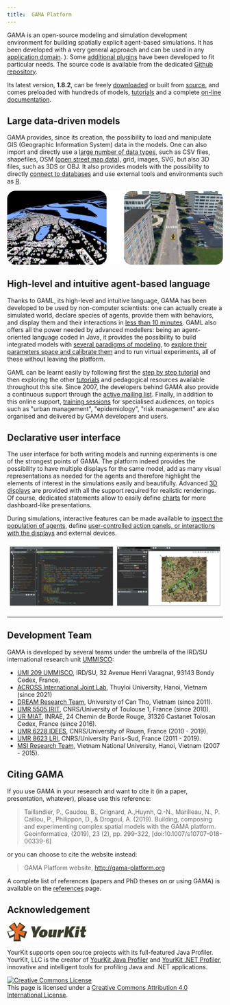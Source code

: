 ```yaml
---
title:  GAMA Platform
---
```



GAMA is an open-source modeling and simulation development environment for building spatially explicit agent-based simulations. 
It has been developed with a very general approach and can be used in any [application domain](Projects).
). Some [additional plugins](InstallingPlugins#selected-plugins-provided-by-the-gama-community) have been developed to fit particular needs. The source code is available from the dedicated [Github repository](https://github.com/gama-platform/gama.experimental).

Its latest version, **1.8.2**, can be freely [downloaded](https://gama-platform.github.io/download) or built from [source](https://github.com/gama-platform/gama/), and comes preloaded with hundreds of models, [tutorials](Tutorials) and a complete [on-line documentation](Overview).

## Large data-driven models

GAMA provides, since its creation, the possibility to load and manipulate GIS (Geographic Information System) data in the models. One can also import and directly use a [large number of data types](DataTypes), such as CSV files, shapefiles, OSM ([open street map data](ManipulateOSMDatas)), grid, images, SVG, but also 3D files, such as 3DS or OBJ. It also provides models with the possibility to directly [connect to databases](UsingDatabase) and use external tools and environments such as [R](CallingR).

![Data-driven models](/resources/images/general/data_driven_models.png)  

## High-level and intuitive agent-based language

Thanks to GAML, its high-level and intuitive language, GAMA has been developed to be used by non-computer scientists: one can actually create a simulated world, declare species of agents, provide them with behaviors, and display them and their interactions in [less than 10 minutes](https://www.youtube.com/watch?v=YGHw1LSzd-E). GAML also offers all the power needed by advanced modellers: being an agent-oriented language coded in Java, it provides the possibility to build integrated models with [several paradigms of modeling](MultiParadigmModeling), to [explore their parameters space and calibrate them](ExploringModels) and to run virtual experiments, all of these without leaving the platform.

GAML can be learnt easily by following first the [step by step tutorial](LearnGAMLStepByStep) and then exploring the other [tutorials](Tutorials) and pedagogical resources available throughout this site. Since 2007, the developers behind GAMA also provide a continuous support through the [active mailing list](https://groups.google.com/forum/#!forum/gama-platform). Finally, in addition to this online support, [training sessions](TrainingSession) for specialised audiences, on topics such as "urban management", "epidemiology", "risk management" are also organised and delivered by GAMA developers and users. 

## Declarative user interface

The user interface for both writing models and running experiments is one of the strongest points of GAMA. The platform indeed provides the possibility to have multiple displays for the same model, add as many visual representations as needed for the agents and therefore highlight the elements of interest in the simulations easily and beautifully. 
Advanced [3D displays](Defining3DDisplays) are provided with all the support required for realistic renderings. Of course, dedicated statements allow to easily define [charts](DefiningCharts) for more dashboard-like presentations.

During simulations, interactive features can be made available to [inspect the population of agents](InspectorsAndMonitors), define [user-controlled action panels, or interactions with the displays](DefiningUserInteraction) and external devices. 

![Declarative User Interface](/resources/images/general/welcome_page_modeling_simulation_perspective.png)  

______________________________________
## Development Team

GAMA is developed by several teams under the umbrella of the IRD/SU international research unit [UMMISCO](http://www.ummisco.fr/):

* [UMI 209 UMMISCO](https://www.ummisco.fr/), IRD/SU, 32 Avenue Henri Varagnat, 93143 Bondy Cedex, France.
* [ACROSS International Joint Lab](https://across-lab.org), Thuyloi University, Hanoi, Vietnam (since 2021)
* [DREAM Research Team](http://www.cit.ctu.edu.vn), University of Can Tho, Vietnam (since 2011).
* [UMR 5505 IRIT](http://www.irit.fr), CNRS/University of Toulouse 1, France (since 2010).
* [UR MIAT](https://mia.toulouse.inra.fr), INRAE, 24 Chemin de Borde Rouge, 31326 Castanet Tolosan Cedex, France (since 2016).
* [UMR 6228 IDEES](http://www.umr-idees.fr), CNRS/University of Rouen, France (2010 - 2019).
* [UMR 8623 LRI](http://www.lri.fr), CNRS/University Paris-Sud, France (2011 - 2019).
* [MSI Research Team](https://ifi.vnu.edu.vn/en/news/Research/Modeling-and-Simulation-Lab-MSI-LAB-346.html), Vietnam National University, Hanoi, Vietnam (2007 - 2015).



## Citing GAMA
If you use GAMA in your research and want to cite it (in a paper, presentation, whatever), please use this reference:

> Taillandier, P., Gaudou, B., Grignard, A.,Huynh, Q.-N., Marilleau, N., P. Caillou, P., Philippon, D., & Drogoul, A. (2019). Building, composing and experimenting complex spatial models with the GAMA platform. Geoinformatica, (2019), 23 (2), pp. 299-322, [doi:10.1007/s10707-018-00339-6]

or you can choose to cite the website instead:

> GAMA Platform website, http://gama-platform.org

A complete list of references (papers and PhD theses on or using GAMA) is available on the [references](References) page.


## Acknowledgement  

![YourKit logo](/resources/images/introduction/yourkit_logo.png)  

YourKit supports open source projects with its full-featured Java Profiler.
YourKit, LLC is the creator of <a href="https://www.yourkit.com/java/profiler/index.jsp">YourKit Java Profiler</a>
and <a href="https://www.yourkit.com/.net/profiler/index.jsp">YourKit .NET Profiler</a>,
innovative and intelligent tools for profiling Java and .NET applications.

<a rel="license" href="http://creativecommons.org/licenses/by/4.0/"><img alt="Creative Commons License" src="https://i.creativecommons.org/l/by/4.0/88x31.png" /></a><br />This page is licensed under a <a rel="license" href="http://creativecommons.org/licenses/by/4.0/">Creative Commons Attribution 4.0 International License</a>.